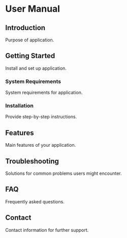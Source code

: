 # User Manual

## Introduction
Purpose of application.

## Getting Started
Install and set up application.

### System Requirements
System requirements for application.

### Installation
Provide step-by-step instructions.

## Features
Main features of your application.

## Troubleshooting
Solutions for common problems users might encounter.

## FAQ
Frequently asked questions.

## Contact
Contact information for further support.